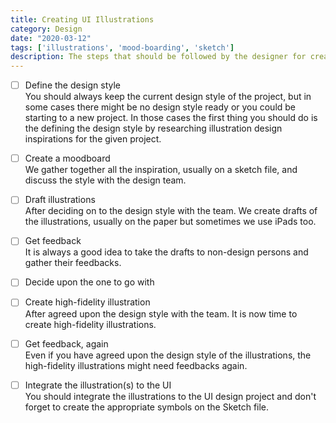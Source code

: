 ```yaml
---
title: Creating UI Illustrations
category: Design
date: "2020-03-12"
tags: ['illustrations', 'mood-boarding', 'sketch']
description: The steps that should be followed by the designer for creating illustration designs to the design projects.
---
```


- [ ] Define the design style   
You should always keep the current design style of the project, but in some cases there might be no design style ready or you could be starting to a new project. In those cases the first thing you should do is the defining the design style by researching illustration design inspirations for the given project. 

- [ ] Create a moodboard  
We gather together all the inspiration, usually on a sketch file, and discuss the style with the design team.

- [ ] Draft illustrations  
After deciding on to the design style with the team. We create drafts of the illustrations, usually on the paper but sometimes we use iPads too.

- [ ] Get feedback  
It is always a good idea to take the drafts to non-design persons and gather their feedbacks.

- [ ] Decide upon the one to go with  

- [ ] Create high-fidelity illustration  
After agreed upon the design style with the team. It is now time to create high-fidelity illustrations.

- [ ] Get feedback, again  
Even if you have agreed upon the design style of the illustrations, the high-fidelity illustrations might need feedbacks again. 

- [ ] Integrate the illustration(s) to the UI  
You should integrate the illustrations to the UI design project and don't forget to create the appropriate symbols on the Sketch file.
